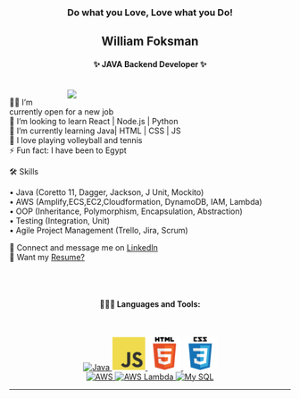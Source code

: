 <h3 align="center">Do what you Love, Love what you Do!   </h3>


<h2 align="center"> William Foksman </h2>

<h4 align="center">✨ JAVA Backend Developer ✨</h4>
<br />

<img align="right" width="400" src="https://github-readme-stats.vercel.app/api/top-langs/?username=Jason7jl&layout=compact"/>

<p align="left">          
  🤞🏻 I’m currently open for a new job <br />
  🔭 I’m looking to learn React | Node.js | Python <br />
  🔭 I’m currently learning Java| HTML | CSS | JS <br />
  🌱 I love playing volleyball and tennis  <br />
  ⚡ Fun fact: I have been to Egypt <br />

  🛠 Skills<br />
  
  
• Java (Coretto 11, Dagger, Jackson, J Unit, Mockito)<br />
• AWS (Amplify,ECS,EC2,Cloudformation, DynamoDB, IAM, Lambda)<br />
• OOP (Inheritance, Polymorphism, Encapsulation, Abstraction)<br />
• Testing (Integration, Unit)<br />
• Agile Project Management (Trello, Jira, Scrum)<br />
 


  📨 Connect and message me on [LinkedIn](https://www.linkedin.com/in/william-foksman-4892381a0/)<br />
  📄 Want my [Resume?](https://docs.google.com/document/d/1roh4q5I2XRMd9J5MHj44BDsErRL3QYQ5ohTHziInksk/edit?usp=sharing) <br />
</p>

<br />
<br />


<h4 align="center">👩🏼‍💻 Languages and Tools:</h4>
<br />

<div align="center">

<a href="https://1000logos.net/java-logo/" target="_blank" rel="noreferrer"> <img src="https://www.vectorlogo.zone/logos/java/java-vertical.svg" alt="Java" width="60" /> </a> 
<a href="https://developer.mozilla.org/en-US/docs/Web/JavaScript" target="_blank" rel="noreferrer"> <img src="https://raw.githubusercontent.com/devicons/devicon/master/icons/javascript/javascript-original.svg" alt="javascript" width="60" /> </a>  <a href="https://www.w3.org/html/" target="_blank" rel="noreferrer"> <img src="https://raw.githubusercontent.com/devicons/devicon/master/icons/html5/html5-original-wordmark.svg" alt="html5" width="60" /> </a>  <a href="https://www.w3schools.com/css/" target="_blank" rel="noreferrer"> <img src="https://raw.githubusercontent.com/devicons/devicon/master/icons/css3/css3-original-wordmark.svg" alt="css3" width="60" /> </a>  
<a href="https://1000logos.net/java-logo/" target="_blank" rel="noreferrer"> <img src="https://www.vectorlogo.zone/logos/amazon_aws/amazon_aws-ar21.svg" alt="AWS" width="60" /> </a> </a> <a href="https://1000logos.net/java-logo/" target="_blank" rel="noreferrer"> <img src="https://www.vectorlogo.zone/logos/amazon_awslambda/amazon_awslambda-ar21.svg" alt="AWS Lambda" width="60" /> </a> <a href="https://1000logos.net/java-logo/" target="_blank" rel="noreferrer"> <img src="https://www.vectorlogo.zone/logos/mysql/mysql-official.svg" alt="My SQL" width="60" /> </a>
 
 


_________________________________________________________________________


